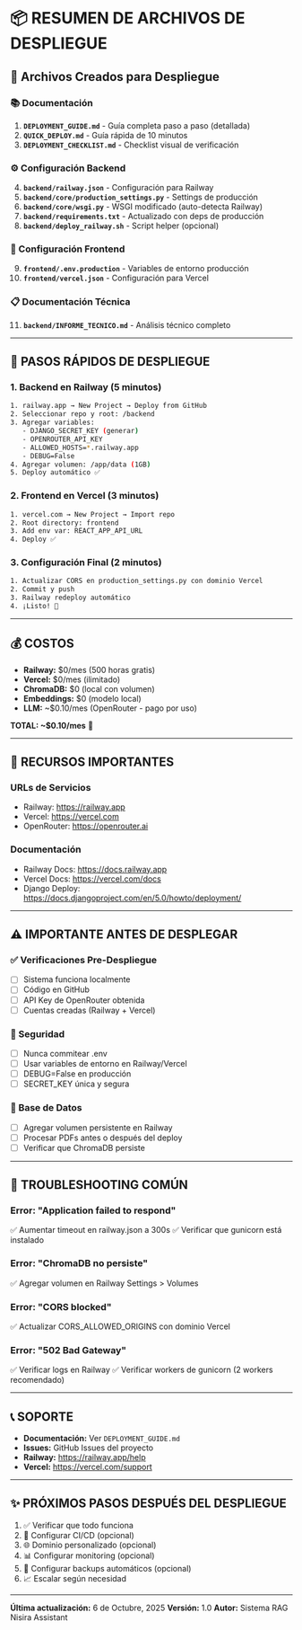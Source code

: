 # 📦 RESUMEN DE ARCHIVOS DE DESPLIEGUE

## 📁 Archivos Creados para Despliegue

### 📚 Documentación
1. **`DEPLOYMENT_GUIDE.md`** - Guía completa paso a paso (detallada)
2. **`QUICK_DEPLOY.md`** - Guía rápida de 10 minutos
3. **`DEPLOYMENT_CHECKLIST.md`** - Checklist visual de verificación

### ⚙️ Configuración Backend
4. **`backend/railway.json`** - Configuración para Railway
5. **`backend/core/production_settings.py`** - Settings de producción
6. **`backend/core/wsgi.py`** - WSGI modificado (auto-detecta Railway)
7. **`backend/requirements.txt`** - Actualizado con deps de producción
8. **`backend/deploy_railway.sh`** - Script helper (opcional)

### 🎨 Configuración Frontend
9. **`frontend/.env.production`** - Variables de entorno producción
10. **`frontend/vercel.json`** - Configuración para Vercel

### 📋 Documentación Técnica
11. **`backend/INFORME_TECNICO.md`** - Análisis técnico completo

---

## 🚀 PASOS RÁPIDOS DE DESPLIEGUE

### 1. Backend en Railway (5 minutos)
```bash
1. railway.app → New Project → Deploy from GitHub
2. Seleccionar repo y root: /backend
3. Agregar variables:
   - DJANGO_SECRET_KEY (generar)
   - OPENROUTER_API_KEY
   - ALLOWED_HOSTS=*.railway.app
   - DEBUG=False
4. Agregar volumen: /app/data (1GB)
5. Deploy automático ✅
```

### 2. Frontend en Vercel (3 minutos)
```bash
1. vercel.com → New Project → Import repo
2. Root directory: frontend
3. Add env var: REACT_APP_API_URL
4. Deploy ✅
```

### 3. Configuración Final (2 minutos)
```bash
1. Actualizar CORS en production_settings.py con dominio Vercel
2. Commit y push
3. Railway redeploy automático
4. ¡Listo! 🎉
```

---

## 💰 COSTOS

- **Railway:** $0/mes (500 horas gratis)
- **Vercel:** $0/mes (ilimitado)
- **ChromaDB:** $0 (local con volumen)
- **Embeddings:** $0 (modelo local)
- **LLM:** ~$0.10/mes (OpenRouter - pago por uso)

**TOTAL: ~$0.10/mes** 🎯

---

## 🔗 RECURSOS IMPORTANTES

### URLs de Servicios
- Railway: https://railway.app
- Vercel: https://vercel.com
- OpenRouter: https://openrouter.ai

### Documentación
- Railway Docs: https://docs.railway.app
- Vercel Docs: https://vercel.com/docs
- Django Deploy: https://docs.djangoproject.com/en/5.0/howto/deployment/

---

## ⚠️ IMPORTANTE ANTES DE DESPLEGAR

### ✅ Verificaciones Pre-Despliegue
- [ ] Sistema funciona localmente
- [ ] Código en GitHub
- [ ] API Key de OpenRouter obtenida
- [ ] Cuentas creadas (Railway + Vercel)

### 🔐 Seguridad
- [ ] Nunca commitear .env
- [ ] Usar variables de entorno en Railway/Vercel
- [ ] DEBUG=False en producción
- [ ] SECRET_KEY única y segura

### 💾 Base de Datos
- [ ] Agregar volumen persistente en Railway
- [ ] Procesar PDFs antes o después del deploy
- [ ] Verificar que ChromaDB persiste

---

## 🐛 TROUBLESHOOTING COMÚN

### Error: "Application failed to respond"
✅ Aumentar timeout en railway.json a 300s
✅ Verificar que gunicorn está instalado

### Error: "ChromaDB no persiste"
✅ Agregar volumen en Railway Settings > Volumes

### Error: "CORS blocked"
✅ Actualizar CORS_ALLOWED_ORIGINS con dominio Vercel

### Error: "502 Bad Gateway"
✅ Verificar logs en Railway
✅ Verificar workers de gunicorn (2 workers recomendado)

---

## 📞 SOPORTE

- **Documentación:** Ver `DEPLOYMENT_GUIDE.md`
- **Issues:** GitHub Issues del proyecto
- **Railway:** https://railway.app/help
- **Vercel:** https://vercel.com/support

---

## ✨ PRÓXIMOS PASOS DESPUÉS DEL DESPLIEGUE

1. ✅ Verificar que todo funciona
2. 🔄 Configurar CI/CD (opcional)
3. 🌐 Dominio personalizado (opcional)
4. 📊 Configurar monitoring (opcional)
5. 💾 Configurar backups automáticos (opcional)
6. 📈 Escalar según necesidad

---

**Última actualización:** 6 de Octubre, 2025
**Versión:** 1.0
**Autor:** Sistema RAG Nisira Assistant